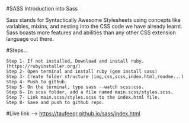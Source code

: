 #SASS
Introduction into Sass

Sass stands for Syntactically Awesome Stylesheets using concepts like variables, mixins, and nesting into the CSS code we have already learnt. Sass boasts more features and abilities than any other CSS extension language out there. 

#Steps...

```
Step 1- If not installed, Download and install ruby. (https://rubyinstaller.org/)
Step 2- Open terminal and install ruby (gem install sass)
Step 3- Create folder structure (img,css,scss,index.html,readme...)
Step 4- Push to github.
Step 5- On the terminal, type sass --watch scss:css.
Step 6- In scss folder, add a file named main.scss/styles.scss.
Step 7- Link main.scss/styles.scss to the index.html file.
Step 8- Save and push to github repo.

```

#Live link --> https://taufeeqr.github.io/sass/index.html